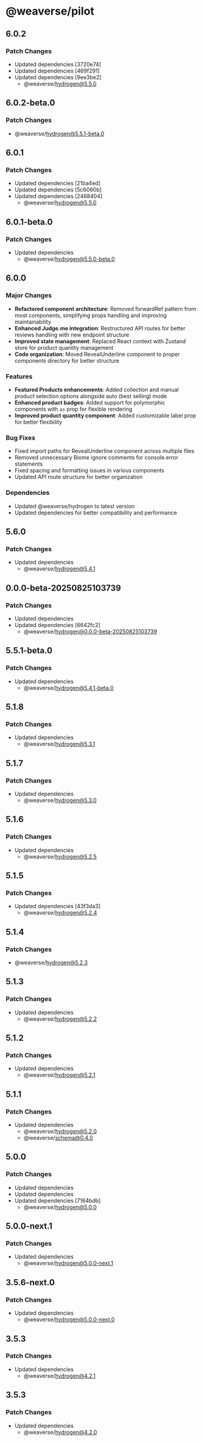 # @weaverse/pilot

## 6.0.2

### Patch Changes

- Updated dependencies [3720e74]
- Updated dependencies [469f291]
- Updated dependencies [9ee3be2]
  - @weaverse/hydrogen@5.5.0

## 6.0.2-beta.0

### Patch Changes

- @weaverse/hydrogen@5.5.1-beta.0

## 6.0.1

### Patch Changes

- Updated dependencies [21ba4ed]
- Updated dependencies [5c6060b]
- Updated dependencies [2468404]
  - @weaverse/hydrogen@5.5.0

## 6.0.1-beta.0

### Patch Changes

- Updated dependencies
  - @weaverse/hydrogen@5.5.0-beta.0

## 6.0.0

### Major Changes

- **Refactored component architecture**: Removed forwardRef pattern from most components, simplifying props handling and improving maintainability
- **Enhanced Judge.me integration**: Restructured API routes for better reviews handling with new endpoint structure
- **Improved state management**: Replaced React context with Zustand store for product quantity management
- **Code organization**: Moved RevealUnderline component to proper components directory for better structure

### Features

- **Featured Products enhancements**: Added collection and manual product selection options alongside auto (best selling) mode
- **Enhanced product badges**: Added support for polymorphic components with `as` prop for flexible rendering
- **Improved product quantity component**: Added customizable label prop for better flexibility

### Bug Fixes

- Fixed import paths for RevealUnderline component across multiple files
- Removed unnecessary Biome ignore comments for console.error statements
- Fixed spacing and formatting issues in various components
- Updated API route structure for better organization

### Dependencies

- Updated @weaverse/hydrogen to latest version
- Updated dependencies for better compatibility and performance

## 5.6.0

### Patch Changes

- Updated dependencies
  - @weaverse/hydrogen@5.4.1

## 0.0.0-beta-20250825103739

### Patch Changes

- Updated dependencies
- Updated dependencies [6642fc2]
  - @weaverse/hydrogen@0.0.0-beta-20250825103739

## 5.5.1-beta.0

### Patch Changes

- Updated dependencies
  - @weaverse/hydrogen@5.4.1-beta.0

## 5.1.8

### Patch Changes

- Updated dependencies
  - @weaverse/hydrogen@5.3.1

## 5.1.7

### Patch Changes

- Updated dependencies
  - @weaverse/hydrogen@5.3.0

## 5.1.6

### Patch Changes

- Updated dependencies
  - @weaverse/hydrogen@5.2.5

## 5.1.5

### Patch Changes

- Updated dependencies [43f3da3]
  - @weaverse/hydrogen@5.2.4

## 5.1.4

### Patch Changes

- @weaverse/hydrogen@5.2.3

## 5.1.3

### Patch Changes

- Updated dependencies
  - @weaverse/hydrogen@5.2.2

## 5.1.2

### Patch Changes

- Updated dependencies
  - @weaverse/hydrogen@5.2.1

## 5.1.1

### Patch Changes

- Updated dependencies
  - @weaverse/hydrogen@5.2.0
  - @weaverse/schema@0.4.0

## 5.0.0

### Patch Changes

- Updated dependencies
- Updated dependencies
- Updated dependencies [7164bdb]
  - @weaverse/hydrogen@5.0.0

## 5.0.0-next.1

### Patch Changes

- Updated dependencies
  - @weaverse/hydrogen@5.0.0-next.1

## 3.5.6-next.0

### Patch Changes

- Updated dependencies
  - @weaverse/hydrogen@5.0.0-next.0

## 3.5.3

### Patch Changes

- Updated dependencies
  - @weaverse/hydrogen@4.2.1

## 3.5.3

### Patch Changes

- Updated dependencies
  - @weaverse/hydrogen@4.2.0
